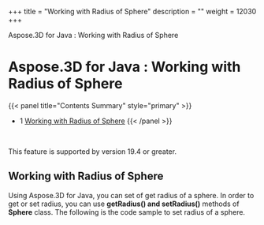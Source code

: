+++
title = "Working with Radius of Sphere" 
description = "" 
weight = 12030 
+++

Aspose.3D for Java : Working with Radius of Sphere  

# Aspose.3D for Java : Working with Radius of Sphere


{{< panel title="Contents Summary" style="primary" >}}
*   1 [Working with Radius of Sphere](#WorkingwithRadiusofSphere-WorkingwithRadiusofSphere)
{{< /panel >}}
 

 

This feature is supported by version 19.4 or greater.

## Working with Radius of Sphere

Using Aspose.3D for Java, you can set of get radius of a sphere. In order to get or set radius, you can use **getRadius() and setRadius()** methods of **Sphere** class. The following is the code sample to set radius of a sphere. 

